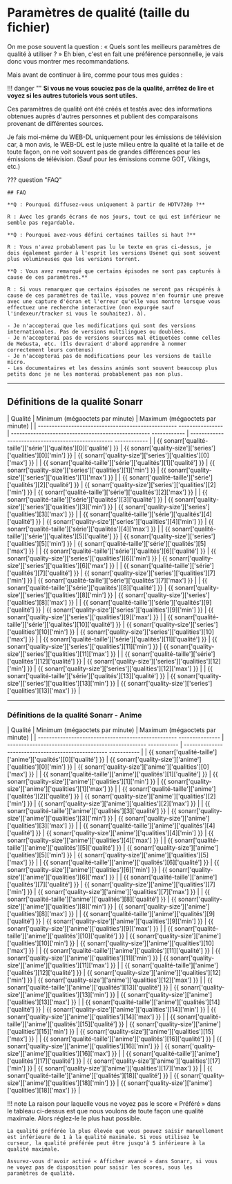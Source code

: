 # Paramètres de qualité (taille du fichier)

On me pose souvent la question : « Quels sont les meilleurs paramètres de qualité à utiliser ? »
Eh bien, c'est en fait une préférence personnelle, je vais donc vous montrer mes recommandations.

Mais avant de continuer à lire, comme pour tous mes guides :

!!! danger ""
    **Si vous ne vous souciez pas de la qualité, arrêtez de lire et voyez si les autres tutoriels vous sont utiles.**

Ces paramètres de qualité ont été créés et testés avec des informations obtenues auprès d'autres personnes et publient des comparaisons provenant de différentes sources.

Je fais moi-même du WEB-DL uniquement pour les émissions de télévision car, à mon avis, le WEB-DL est le juste milieu entre la qualité et la taille et de toute façon, on ne voit souvent pas de grandes différences pour les émissions de télévision. (Sauf pour les émissions comme GOT, Vikings, etc.)

??? question "FAQ"

    ## FAQ

    **Q : Pourquoi diffusez-vous uniquement à partir de HDTV720p ?**

    R : Avec les grands écrans de nos jours, tout ce qui est inférieur ne semble pas regardable.

    **Q : Pourquoi avez-vous défini certaines tailles si haut ?**

    R : Vous n'avez probablement pas lu le texte en gras ci-dessus, je dois également garder à l'esprit les versions Usenet qui sont souvent plus volumineuses que les versions torrent.

    **Q : Vous avez remarqué que certains épisodes ne sont pas capturés à cause de ces paramètres.**

    R : Si vous remarquez que certains épisodes ne seront pas récupérés à cause de ces paramètres de taille, vous pouvez m'en fournir une preuve avec une capture d'écran et l'erreur qu'elle vous montre lorsque vous effectuez une recherche interactive (non expurgée sauf l'indexeur/tracker si vous le souhaitez). à).

    - Je n'accepterai que les modifications qui sont des versions internationales. Pas de versions multilingues ou doublées.
    - Je n'accepterai pas de versions sources mal étiquetées comme celles de MeGusta, etc. (Ils devraient d'abord apprendre à nommer correctement leurs contenus)
    - Je n'accepterai pas de modifications pour les versions de taille micro.
    - Les documentaires et les dessins animés sont souvent beaucoup plus petits donc je ne les monterai probablement pas non plus.

------

## Définitions de la qualité Sonarr

| Qualité | Minimum (mégaoctets par minute) | Maximum (mégaoctets par minute) |
| -------------------------------------------------- ---------------- | -------------------------------------------------- ------------ | -------------------------------------------------- ------------ |
| {{ sonarr['qualité-taille']['série']['qualités'][0]['qualité'] }} | {{ sonarr['quality-size']['series']['qualities'][0]['min'] }} | {{ sonarr['quality-size']['series']['qualities'][0]['max'] }} |
| {{ sonarr['qualité-taille']['série']['qualités'][1]['qualité'] }} | {{ sonarr['quality-size']['series']['qualities'][1]['min'] }} | {{ sonarr['quality-size']['series']['qualities'][1]['max'] }} |
| {{ sonarr['qualité-taille']['série']['qualités'][2]['qualité'] }} | {{ sonarr['quality-size']['series']['qualities'][2]['min'] }} | {{ sonarr['qualité-taille']['série']['qualités'][2]['max'] }} |
| {{ sonarr['qualité-taille']['série']['qualités'][3]['qualité'] }} | {{ sonarr['quality-size']['series']['qualities'][3]['min'] }} | {{ sonarr['quality-size']['series']['qualities'][3]['max'] }} |
| {{ sonarr['qualité-taille']['série']['qualités'][4]['qualité'] }} | {{ sonarr['quality-size']['series']['qualities'][4]['min'] }} | {{ sonarr['qualité-taille']['série']['qualités'][4]['max'] }} |
| {{ sonarr['qualité-taille']['série']['qualités'][5]['qualité'] }} | {{ sonarr['quality-size']['series']['qualities'][5]['min'] }} | {{ sonarr['qualité-taille']['série']['qualités'][5]['max'] }} |
| {{ sonarr['qualité-taille']['série']['qualités'][6]['qualité'] }} | {{ sonarr['quality-size']['series']['qualities'][6]['min'] }} | {{ sonarr['quality-size']['series']['qualities'][6]['max'] }} |
| {{ sonarr['qualité-taille']['série']['qualités'][7]['qualité'] }} | {{ sonarr['quality-size']['series']['qualities'][7]['min'] }} | {{ sonarr['qualité-taille']['série']['qualités'][7]['max'] }} |
| {{ sonarr['qualité-taille']['série']['qualités'][8]['qualité'] }} | {{ sonarr['quality-size']['series']['qualities'][8]['min'] }} | {{ sonarr['quality-size']['series']['qualities'][8]['max'] }} |
| {{ sonarr['qualité-taille']['série']['qualités'][9]['qualité'] }} | {{ sonarr['quality-size']['series']['qualities'][9]['min'] }} | {{ sonarr['quality-size']['series']['qualities'][9]['max'] }} |
| {{ sonarr['qualité-taille']['série']['qualités'][10]['qualité'] }} | {{ sonarr['quality-size']['series']['qualities'][10]['min'] }} | {{ sonarr['quality-size']['series']['qualities'][10]['max'] }} |
| {{ sonarr['qualité-taille']['série']['qualités'][11]['qualité'] }} | {{ sonarr['quality-size']['series']['qualities'][11]['min'] }} | {{ sonarr['quality-size']['series']['qualities'][11]['max'] }} |
| {{ sonarr['qualité-taille']['série']['qualités'][12]['qualité'] }} | {{ sonarr['quality-size']['series']['qualities'][12]['min'] }} | {{ sonarr['quality-size']['series']['qualities'][12]['max'] }} |
| {{ sonarr['qualité-taille']['série']['qualités'][13]['qualité'] }} | {{ sonarr['quality-size']['series']['qualities'][13]['min'] }} | {{ sonarr['quality-size']['series']['qualities'][13]['max'] }} |

------

### Définitions de la qualité Sonarr - Anime

| Qualité | Minimum (mégaoctets par minute) | Maximum (mégaoctets par minute) |
| -------------------------------------------------- --------------- | -------------------------------------------------- ----------- | -------------------------------------------------- ----------- |
| {{ sonarr['qualité-taille']['anime']['qualités'][0]['qualité'] }} | {{ sonarr['quality-size']['anime']['qualities'][0]['min'] }} | {{ sonarr['quality-size']['anime']['qualities'][0]['max'] }} |
| {{ sonarr['qualité-taille']['anime']['qualités'][1]['qualité'] }} | {{ sonarr['quality-size']['anime']['qualities'][1]['min'] }} | {{ sonarr['quality-size']['anime']['qualities'][1]['max'] }} |
| {{ sonarr['qualité-taille']['anime']['qualités'][2]['qualité'] }} | {{ sonarr['quality-size']['anime']['qualities'][2]['min'] }} | {{ sonarr['quality-size']['anime']['qualities'][2]['max'] }} |
| {{ sonarr['qualité-taille']['anime']['qualités'][3]['qualité'] }} | {{ sonarr['quality-size']['anime']['qualities'][3]['min'] }} | {{ sonarr['quality-size']['anime']['qualities'][3]['max'] }} |
| {{ sonarr['qualité-taille']['anime']['qualités'][4]['qualité'] }} | {{ sonarr['quality-size']['anime']['qualities'][4]['min'] }} | {{ sonarr['quality-size']['anime']['qualities'][4]['max'] }} |
| {{ sonarr['qualité-taille']['anime']['qualités'][5]['qualité'] }} | {{ sonarr['quality-size']['anime']['qualities'][5]['min'] }} | {{ sonarr['quality-size']['anime']['qualities'][5]['max'] }} |
| {{ sonarr['qualité-taille']['anime']['qualités'][6]['qualité'] }} | {{ sonarr['quality-size']['anime']['qualities'][6]['min'] }} | {{ sonarr['quality-size']['anime']['qualities'][6]['max'] }} |
| {{ sonarr['qualité-taille']['anime']['qualités'][7]['qualité'] }} | {{ sonarr['quality-size']['anime']['qualities'][7]['min'] }} | {{ sonarr['quality-size']['anime']['qualities'][7]['max'] }} |
| {{ sonarr['qualité-taille']['anime']['qualités'][8]['qualité'] }} | {{ sonarr['quality-size']['anime']['qualities'][8]['min'] }} | {{ sonarr['quality-size']['anime']['qualities'][8]['max'] }} |
| {{ sonarr['qualité-taille']['anime']['qualités'][9]['qualité'] }} | {{ sonarr['quality-size']['anime']['qualities'][9]['min'] }} | {{ sonarr['quality-size']['anime']['qualities'][9]['max'] }} |
| {{ sonarr['qualité-taille']['anime']['qualités'][10]['qualité'] }} | {{ sonarr['quality-size']['anime']['qualities'][10]['min'] }} | {{ sonarr['quality-size']['anime']['qualities'][10]['max'] }} |
| {{ sonarr['qualité-taille']['anime']['qualités'][11]['qualité'] }} | {{ sonarr['quality-size']['anime']['qualities'][11]['min'] }} | {{ sonarr['quality-size']['anime']['qualities'][11]['max'] }} |
| {{ sonarr['qualité-taille']['anime']['qualités'][12]['qualité'] }} | {{ sonarr['quality-size']['anime']['qualities'][12]['min'] }} | {{ sonarr['quality-size']['anime']['qualities'][12]['max'] }} |
| {{ sonarr['qualité-taille']['anime']['qualités'][13]['qualité'] }} | {{ sonarr['quality-size']['anime']['qualities'][13]['min'] }} | {{ sonarr['quality-size']['anime']['qualities'][13]['max'] }} |
| {{ sonarr['qualité-taille']['anime']['qualités'][14]['qualité'] }} | {{ sonarr['quality-size']['anime']['qualities'][14]['min'] }} | {{ sonarr['quality-size']['anime']['qualities'][14]['max'] }} |
| {{ sonarr['qualité-taille']['anime']['qualités'][15]['qualité'] }} | {{ sonarr['quality-size']['anime']['qualities'][15]['min'] }} | {{ sonarr['quality-size']['anime']['qualities'][15]['max'] }} |
| {{ sonarr['qualité-taille']['anime']['qualités'][16]['qualité'] }} | {{ sonarr['quality-size']['anime']['qualities'][16]['min'] }} | {{ sonarr['quality-size']['anime']['qualities'][16]['max'] }} |
| {{ sonarr['qualité-taille']['anime']['qualités'][17]['qualité'] }} | {{ sonarr['quality-size']['anime']['qualities'][17]['min'] }} | {{ sonarr['quality-size']['anime']['qualities'][17]['max'] }} |
| {{ sonarr['qualité-taille']['anime']['qualités'][18]['qualité'] }} | {{ sonarr['quality-size']['anime']['qualities'][18]['min'] }} | {{ sonarr['quality-size']['anime']['qualities'][18]['max'] }} |

!!! note
    La raison pour laquelle vous ne voyez pas le score « Préféré » dans le tableau ci-dessus est que nous voulons de toute façon une qualité maximale. Alors réglez-le le plus haut possible.

    La qualité préférée la plus élevée que vous pouvez saisir manuellement est inférieure de 1 à la qualité maximale. Si vous utilisez le curseur, la qualité préférée peut être jusqu'à 5 inférieure à la qualité maximale.

    Assurez-vous d'avoir activé « Afficher avancé » dans Sonarr, si vous ne voyez pas de disposition pour saisir les scores, sous les paramètres de qualité.

